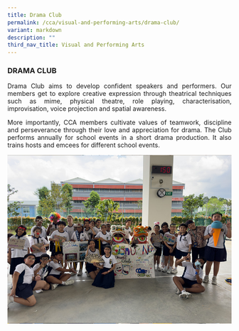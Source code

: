 ```yaml
---
title: Drama Club
permalink: /cca/visual-and-performing-arts/drama-club/
variant: markdown
description: ""
third_nav_title: Visual and Performing Arts
---
```

<h3>DRAMA CLUB</h3><p align="justify">
Drama Club aims to develop confident speakers and performers. Our members get to explore creative expression through theatrical techniques such as mime, physical theatre, role playing, characterisation, improvisation, voice projection and spatial awareness.</p>
<p align="justify">
More importantly, CCA members cultivate values of teamwork, discipline and perseverance through their love and appreciation for drama. The Club performs annually for school events in a short drama production. It also trains hosts and emcees for different school events.  </p>


![](/images/CCA/drama24_ccafair.jpg)
